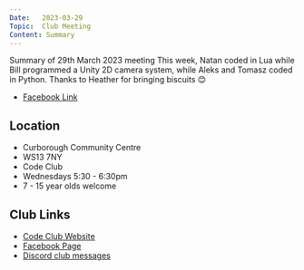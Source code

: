 ```yaml
---
Date:   2023-03-29
Topic:  Club Meeting
Content: Summary
---
```

Summary of 29th March 2023 meeting
This week, Natan coded in Lua while Bill programmed a Unity 2D camera system, while Aleks and Tomasz coded in Python.
Thanks to Heather for bringing biscuits 😊

* [Facebook Link](https://www.facebook.com/720665616418529/posts/727086155776475)

## Location

* Curborough Community Centre
* WS13 7NY
* Code Club
* Wednesdays 5:30 - 6:30pm
* 7 - 15 year olds welcome

## Club Links

* [Code Club Website](https://lichfield-code-club.github.io/)
* [Facebook Page](https://www.facebook.com/LichfieldCoders)
* [Discord club messages](https://discord.gg/szz6xGK)
